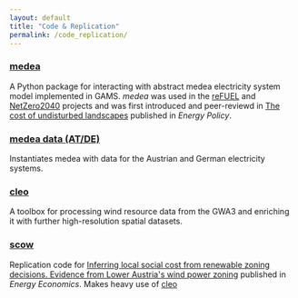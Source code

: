 ```yaml
---
layout: default
title: "Code & Replication"
permalink: /code_replication/
---
```


### [medea](https://github.com/inwe-boku/medea)
   A Python package for interacting with abstract medea electricity system model implemented in GAMS.
   _medea_ was used in the [reFUEL](https://refuel.world) and [NetZero2040](www.etzero2040.at) projects
   and was first introduced and peer-reviewd in [The cost of undisturbed landscapes](https://doi.org/10.1016/j.enpol.2021.112617)
   published in *Energy Policy*.

### [medea data (AT/DE)](https://github.com/inwe-boku/medea_data_atde)
   Instantiates medea with data for the Austrian and German electricity systems.

### [cleo](https://github.com/sebwehrle/cleo)  
   A toolbox for processing wind resource data from the GWA3 and enriching it with further high-resolution spatial datasets.

### [scow](https://github.com/inwe-boku/scow)  
   Replication code for [Inferring local social cost from renewable zoning decisions. 
   Evidence from Lower Austria's wind power zoning](https://doi.org/10.1016/j.eneco.2024.107865) published in
   *Energy Economics*. Makes heavy use of [cleo](#cleo-)


